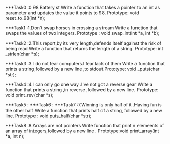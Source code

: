 ***Task0 :0.98 Battery st
   Write a function that takes a pointer to an int as parameter and updates the value it points to 98. Prototype: void reset_to_98(int *n);

***Task1 :1.Don't swap horses in crossing a stream
   Write a function that swaps the values of two integers. Prototype : void swap_int(int *a, int *b);

***Task2 :2.This report,by its very length,defends itself against the risk of being read 
  Write a function that returns the length of a string. Prototype: int _strlen(char *s);

***Task3 :3.I do not fear computers.I fear lack of them
   Write a function that prints a string,followed by a new line ,to stdout.Prototype: void _puts(char *str);

***Task4 :4.I can only go one way .I've not got a reverse gear
    Write a function that prints a string ,in reverse ,followed by a new line. Prototype: void print_rev(char *s);

***Task5 :
***Task6 :
***Task7 :7.Winning is only half of it .Having fun is the other half
  Write a function that prints half of a string, followed by a new line. Prototype : void puts_half(char *str);

***Task8 :8.Arrays are not pointers
    Write function that print n elemeents of an array of integers,followed by a new line . Prototype:void print_array(int *a, int n);


